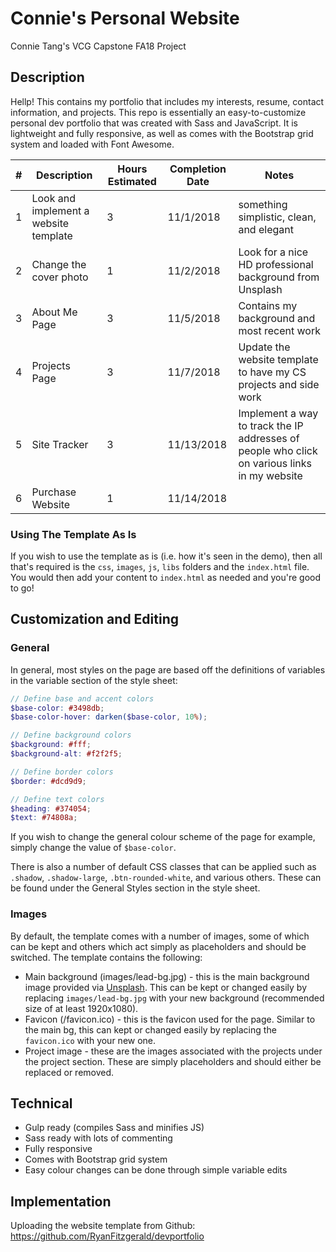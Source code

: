 # Connie's Personal Website

Connie Tang's VCG Capstone FA18 Project

## Description
Hellp! This contains my portfolio that includes my interests, resume, contact information, and projects. This repo is essentially an easy-to-customize personal dev portfolio that was created with Sass and JavaScript. It is lightweight and fully responsive, as well as comes with the Bootstrap grid system and loaded with Font Awesome. 


| #  | Description          | Hours Estimated | Completion Date | Notes |
| - | --------------------  | --------------- | --------------- | ----- |
| 1 | Look and implement a website template  | 3               | 11/1/2018       | something simplistic, clean, and elegant  | 
| 2 | Change the cover photo             | 1               | 11/2/2018       | Look for a nice HD professional background from Unsplash | 
| 3 | About Me Page         | 3               | 11/5/2018      | Contains my background and most recent work |
| 4 | Projects Page         | 3               | 11/7/2018      | Update the website template to have my CS projects and side work | 
| 5 | Site Tracker           | 3               | 11/13/2018      | Implement a way to track the IP addresses of people who click on various links in my website | 
| 6 | Purchase Website      | 1               | 11/14/2018      |      |

### Using The Template As Is

If you wish to use the template as is (i.e. how it's seen in the demo), then all that's required is the `css`, `images`, `js`, `libs` folders and the `index.html` file. You would then add your content to `index.html` as needed and you're good to go!

## Customization and Editing

### General

In general, most styles on the page are based off the definitions of variables in the variable section of the style sheet:

```SCSS
// Define base and accent colors
$base-color: #3498db;
$base-color-hover: darken($base-color, 10%);

// Define background colors
$background: #fff;
$background-alt: #f2f2f5;

// Define border colors
$border: #dcd9d9;

// Define text colors
$heading: #374054;
$text: #74808a;
```

If you wish to change the general colour scheme of the page for example, simply change the value of `$base-color`.

There is also a number of default CSS classes that can be applied such as `.shadow`, `.shadow-large`, `.btn-rounded-white`, and various others. These can be found under the General Styles section in the style sheet.

### Images

By default, the template comes with a number of images, some of which can be kept and others which act simply as placeholders and should be switched. The template contains the following:

* Main background (images/lead-bg.jpg) - this is the main background image provided via [Unsplash](https://unsplash.com/). This can be kept or changed easily by replacing `images/lead-bg.jpg` with your new background (recommended size of at least 1920x1080).
* Favicon (/favicon.ico) - this is the favicon used for the page. Similar to the main bg, this can kept or changed easily by replacing the `favicon.ico` with your new one.
* Project image - these are the images associated with the projects under the project section. These are simply placeholders and should either be replaced or removed.

## Technical 
 - Gulp ready (compiles Sass and minifies JS)
 - Sass ready with lots of commenting
 - Fully responsive
 - Comes with Bootstrap grid system
 - Easy colour changes can be done through simple variable edits

## Implementation 
Uploading the website template from Github: https://github.com/RyanFitzgerald/devportfolio
